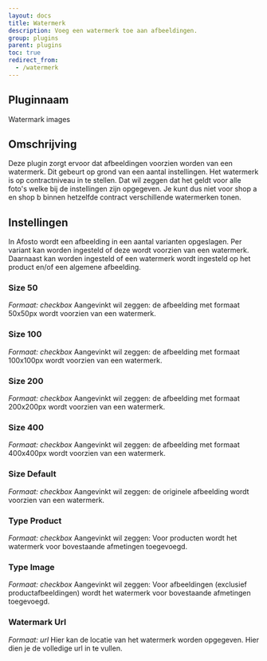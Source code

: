 ```yaml
---
layout: docs
title: Watermerk
description: Voeg een watermerk toe aan afbeeldingen.
group: plugins
parent: plugins
toc: true
redirect_from:
  - /watermerk
---
```

## Pluginnaam
Watermark images

## Omschrijving
Deze plugin zorgt ervoor dat afbeeldingen voorzien worden van een watermerk. Dit gebeurt op grond van een aantal instellingen. Het watermerk is op contractniveau in te stellen. Dat wil zeggen dat het geldt voor alle foto's welke bij de instellingen zijn opgegeven. Je kunt dus niet voor shop a en shop b binnen hetzelfde contract verschillende watermerken tonen.

## Instellingen
In Afosto wordt een afbeelding in een aantal varianten opgeslagen. Per variant kan worden ingesteld of deze wordt voorzien van een watermerk. Daarnaast kan worden ingesteld of een watermerk wordt ingesteld op het product en/of een algemene afbeelding.

### Size 50
_Formaat: checkbox_
Aangevinkt wil zeggen: de afbeelding met formaat 50x50px wordt voorzien van een watermerk.

### Size 100
_Formaat: checkbox_
Aangevinkt wil zeggen: de afbeelding met formaat 100x100px wordt voorzien van een watermerk.

### Size 200
_Formaat: checkbox_
Aangevinkt wil zeggen: de afbeelding met formaat 200x200px wordt voorzien van een watermerk.

### Size 400
_Formaat: checkbox_
Aangevinkt wil zeggen: de afbeelding met formaat 400x400px wordt voorzien van een watermerk.

### Size Default
_Formaat: checkbox_
Aangevinkt wil zeggen: de originele afbeelding wordt voorzien van een watermerk.

### Type Product
_Formaat: checkbox_
Aangevinkt wil zeggen: Voor producten wordt het watermerk voor bovestaande afmetingen toegevoegd.


### Type Image
_Formaat: checkbox_
Aangevinkt wil zeggen: Voor afbeeldingen (exclusief productafbeeldingen) wordt het watermerk voor bovestaande afmetingen toegevoegd.

### Watermark Url
_Formaat: url_
Hier kan de locatie van het watermerk worden opgegeven. Hier dien je de volledige url in te vullen. 
